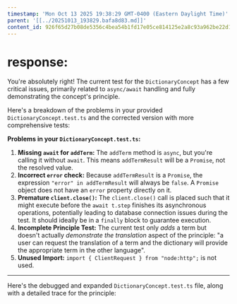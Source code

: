 ```yaml
---
timestamp: 'Mon Oct 13 2025 19:38:29 GMT-0400 (Eastern Daylight Time)'
parent: '[[../20251013_193829.bafa8d83.md]]'
content_id: 926f65d27b08de5356c4bea54b1fd17e05ce814125e2a8c93a962be22d12418e
---
```


# response:

You're absolutely right! The current test for the `DictionaryConcept` has a few critical issues, primarily related to `async/await` handling and fully demonstrating the concept's principle.

Here's a breakdown of the problems in your provided `DictionaryConcept.test.ts` and the corrected version with more comprehensive tests:

**Problems in your `DictionaryConcept.test.ts`:**

1. **Missing `await` for `addTerm`:** The `addTerm` method is `async`, but you're calling it without `await`. This means `addTermResult` will be a `Promise`, not the resolved value.
2. **Incorrect `error` check:** Because `addTermResult` is a `Promise`, the expression `"error" in addTermResult` will always be `false`. A `Promise` object does not have an `error` property directly on it.
3. **Premature `client.close()`:** The `client.close()` call is placed such that it might execute before the `await t.step` finishes its asynchronous operations, potentially leading to database connection issues during the test. It should ideally be in a `finally` block to guarantee execution.
4. **Incomplete Principle Test:** The current test only *adds* a term but doesn't actually *demonstrate the translation* aspect of the principle: "a user can request the translation of a term and the dictionary will provide the appropriate term in the other language".
5. **Unused Import:** `import { ClientRequest } from "node:http";` is not used.

***

Here's the debugged and expanded `DictionaryConcept.test.ts` file, along with a detailed trace for the principle:
